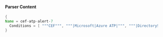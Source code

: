 #### Parser Content
```Java
{
Name = cef-atp-alert-7
  Conditions = [ """CEF""", """|Microsoft|Azure ATP|""", """|DirectoryServicesReplicationSecurityAlert|""" ]
}
```